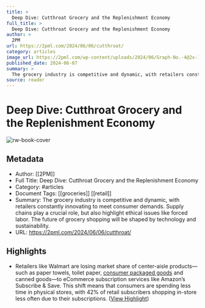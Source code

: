 ```yaml
---
title: >
  Deep Dive: Cutthroat Grocery and the Replenishment Economy
full_title: >
  Deep Dive: Cutthroat Grocery and the Replenishment Economy
author: >
  2PM
url: https://2pml.com/2024/06/06/cutthroat/
category: articles
image_url: https://2pml.com/wp-content/uploads/2024/06/Graph-No.-4@2x-1.png
published_date: 2024-06-07
summary: >
  The grocery industry is competitive and dynamic, with retailers constantly innovating to meet consumer demands. Supply chains play a crucial role, but also highlight ethical issues like forced labor. The future of grocery shopping will be shaped by technology and sustainability.
source: reader
---
```

# Deep Dive: Cutthroat Grocery and the Replenishment Economy

![rw-book-cover](https://2pml.com/wp-content/uploads/2024/06/Graph-No.-4@2x-1.png)

## Metadata
- Author: [[2PM]]
- Full Title: Deep Dive: Cutthroat Grocery and the Replenishment Economy
- Category: #articles
- Document Tags: [[groceries]] [[retail]] 
- Summary: The grocery industry is competitive and dynamic, with retailers constantly innovating to meet consumer demands. Supply chains play a crucial role, but also highlight ethical issues like forced labor. The future of grocery shopping will be shaped by technology and sustainability.
- URL: https://2pml.com/2024/06/06/cutthroat/

## Highlights
- Retailers like Walmart are losing market share of center-aisle products—such as paper towels, toilet paper, [consumer packaged goods](https://2pml.com/2024/03/13/cpg/) and canned goods—to eCommerce subscription services like Amazon’s Subscribe & Save. This shift means that consumers are spending less time in physical stores, with 42% of retail subscribers shopping in-store less often due to their subscriptions. ([View Highlight](https://read.readwise.io/read/01j0t7vne5xn4gxzygvtqq1zfv))


